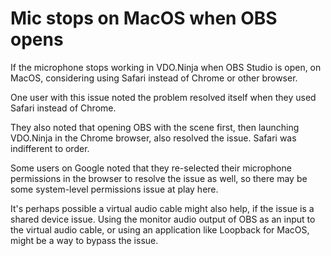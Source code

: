 # Mic stops on MacOS when OBS opens

If the microphone stops working in VDO.Ninja when OBS Studio is open, on MacOS, considering using Safari instead of Chrome or other browser.

One user with this issue noted the problem resolved itself when they used Safari instead of Chrome.

They also noted that opening OBS with the scene first, then launching VDO.Ninja in the Chrome browser, also resolved the issue. Safari was indifferent to order.

Some users on Google noted that they re-selected their microphone permissions in the browser to resolve the issue as well, so there may be some system-level permissions issue at play here.

It's perhaps possible a virtual audio cable might also help, if the issue is a shared device issue. Using the monitor audio output of OBS as an input to the virtual audio cable, or using an application like Loopback for MacOS, might be a way to bypass the issue.
